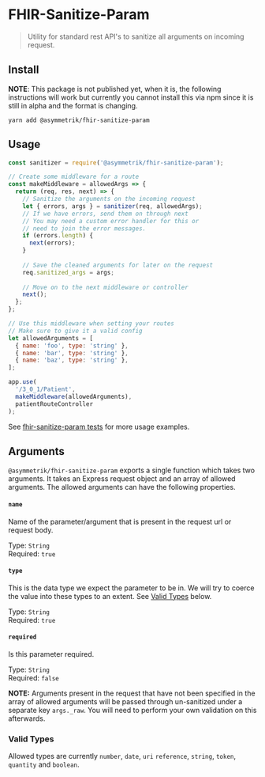 # FHIR-Sanitize-Param
> Utility for standard rest API's to sanitize all arguments on incoming request.

## Install

**NOTE**: This package is not published yet, when it is, the following instructions will work but currently you cannot install this via npm since it is still in alpha and the format is changing.

```shell
yarn add @asymmetrik/fhir-sanitize-param
```

## Usage

```javascript
const sanitizer = require('@asymmetrik/fhir-sanitize-param');

// Create some middleware for a route
const makeMiddleware = allowedArgs => {
  return (req, res, next) => {
    // Sanitize the arguments on the incoming request
    let { errors, args } = sanitizer(req, allowedArgs);
    // If we have errors, send them on through next
    // You may need a custom error handler for this or
    // need to join the error messages.
    if (errors.length) {
      next(errors);
    }
    
    // Save the cleaned arguments for later on the request
    req.sanitized_args = args;
    
    // Move on to the next middleware or controller
    next();
  };
};

// Use this middleware when setting your routes
// Make sure to give it a valid config
let allowedArguments = [
  { name: 'foo', type: 'string' },
  { name: 'bar', type: 'string' },
  { name: 'baz', type: 'string' },
];

app.use(
  '/3_0_1/Patient',
  makeMiddleware(allowedArguments),
  patientRouteController
);

```

See [fhir-sanitize-param tests](https://github.com/Asymmetrik/phx-tools/blob/master/packages/fhir-sanitize-param/index.test.js) for more usage examples.

## Arguments

`@asymmetrik/fhir-sanitize-param` exports a single function which takes two arguments. It takes an Express request object and an array of allowed arguments. The allowed arguments can have the following properties.

#### `name`
Name of the parameter/argument that is present in the request url or request body. 

Type: `String`  
Required: `true`  

#### `type`
This is the data type we expect the parameter to be in. We will try to coerce the value into these types to an extent. See [Valid Types](#valid-types) below.

Type: `String`  
Required: `true`  

#### `required`
Is this parameter required.

Type: `String`  
Required: `false`  

**NOTE:** Arguments present in the request that have not been specified in the array of allowed arguments will be passed through un-sanitized under a separate key `args._raw`. You will need to perform your own validation on this afterwards.


### Valid Types

Allowed types are currently `number`, `date`, `uri` `reference`, `string`, `token`, `quantity` and `boolean`.
